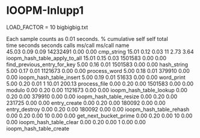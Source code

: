 # IOOPM-Inlupp1

LOAD_FACTOR = 10
bigbigbig.txt

Each sample counts as 0.01 seconds.
  %   cumulative   self              self     total           
 time   seconds   seconds    calls  ms/call  ms/call  name    
 45.03      0.09     0.09 14232491     0.00     0.00  cmp_string
 15.01      0.12     0.03       11     2.73     3.64  ioopm_hash_table_apply_to_all
 15.01      0.15     0.03  1501583     0.00     0.00  find_previous_entry_for_key
  5.00      0.16     0.01  1501583     0.00     0.00  hash_string
  5.00      0.17     0.01  1121673     0.00     0.00  process_word
  5.00      0.18     0.01   379910     0.00     0.00  ioopm_hash_table_insert
  5.00      0.19     0.01    51633     0.00     0.00  word_print
  5.00      0.20     0.01        1    10.01   200.13  process_file
  0.00      0.20     0.00  1501583     0.00     0.00  modulo
  0.00      0.20     0.00  1121673     0.00     0.00  ioopm_hash_table_lookup
  0.00      0.20     0.00   379910     0.00     0.00  ioopm_hash_table_resize
  0.00      0.20     0.00   231725     0.00     0.00  entry_create
  0.00      0.20     0.00   180092     0.00     0.00  entry_destroy
  0.00      0.20     0.00   180092     0.00     0.00  ioopm_hash_table_rehash
  0.00      0.20     0.00       10     0.00     0.00  get_next_bucket_prime
  0.00      0.20     0.00       10     0.00     0.00  ioopm_hash_table_clear
  0.00      0.20     0.00        1     0.00     0.00  ioopm_hash_table_create

